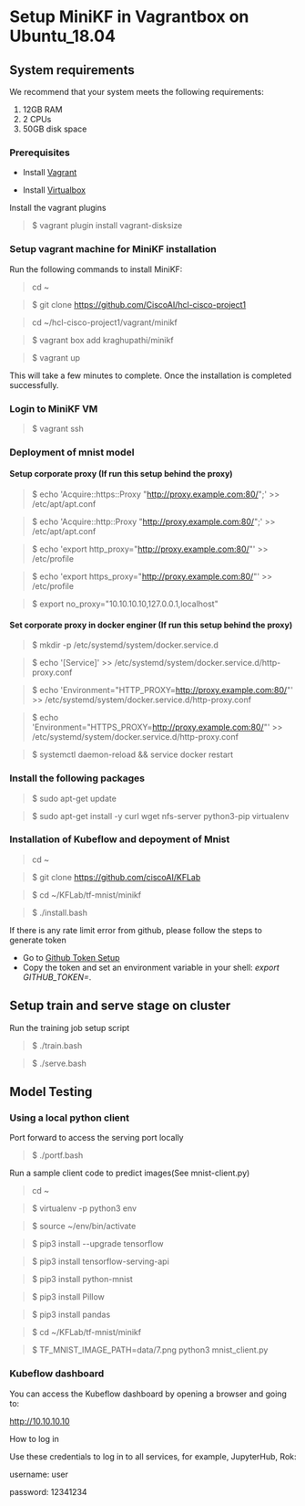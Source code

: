 # Setup MiniKF in Vagrantbox on Ubuntu_18.04

## System requirements

We recommend that your system meets the following requirements:

1. 12GB RAM
2. 2 CPUs
3. 50GB disk space

### Prerequisites

* Install [Vagrant](https://www.vagrantup.com/downloads.html)

* Install [Virtualbox](https://www.virtualbox.org/wiki/Downloads)

Install the vagrant plugins

> $ vagrant plugin install vagrant-disksize

### Setup vagrant machine for MiniKF installation

Run the following commands to install MiniKF:

> cd ~

> $ git clone https://github.com/CiscoAI/hcl-cisco-project1

> cd ~/hcl-cisco-project1/vagrant/minikf

> $ vagrant box add kraghupathi/minikf

> $ vagrant up

This will take a few minutes to complete. Once the installation is completed successfully.


### Login to MiniKF VM

> $ vagrant ssh

### Deployment of mnist model
#### Setup corporate proxy (If run this setup behind the proxy)

> $ echo 'Acquire::https::Proxy "http://proxy.example.com:80/";' >> /etc/apt/apt.conf

> $ echo 'Acquire::http::Proxy "http://proxy.example.com:80/";' >> /etc/apt/apt.conf

> $ echo 'export http_proxy="http://proxy.example.com:80/"' >> /etc/profile

> $ echo 'export https_proxy="http://proxy.example.com:80/"' >> /etc/profile

> $ export no_proxy="10.10.10.10,127.0.0.1,localhost" 

#### Set corporate proxy in docker enginer (If run this setup behind the proxy)

> $ mkdir -p /etc/systemd/system/docker.service.d

> $ echo '[Service]' >> /etc/systemd/system/docker.service.d/http-proxy.conf

> $ echo 'Environment="HTTP_PROXY=http://proxy.example.com:80/"' >> /etc/systemd/system/docker.service.d/http-proxy.conf

> $ echo 'Environment="HTTPS_PROXY=http://proxy.example.com:80/"' >> /etc/systemd/system/docker.service.d/http-proxy.conf

> $ systemctl daemon-reload && service docker restart

### Install the following packages

> $ sudo apt-get update

> $ sudo apt-get install -y curl wget nfs-server python3-pip virtualenv

### Installation of Kubeflow and depoyment of Mnist

> cd ~

> $ git clone https://github.com/ciscoAI/KFLab

> $ cd ~/KFLab/tf-mnist/minikf

> $ ./install.bash

If there is any rate limit error from github, please follow the steps to generate token 

- Go to [Github Token Setup](https://github.com/settings/tokens)
- Copy the token and set an environment variable in your shell: _export GITHUB_TOKEN=<token>_.
 
## Setup train and serve stage on cluster

Run the training job setup script

> $ ./train.bash

> $ ./serve.bash

## Model Testing
### Using a local python client
Port forward to access the serving port locally

> $ ./portf.bash

Run a sample client code to predict images(See mnist-client.py)

> cd ~

> $ virtualenv -p python3 env

> $ source ~/env/bin/activate

> $ pip3 install --upgrade tensorflow

> $ pip3 install tensorflow-serving-api

> $ pip3 install python-mnist

> $ pip3 install Pillow

> $ pip3 install pandas

> $ cd ~/KFLab/tf-mnist/minikf

> $ TF_MNIST_IMAGE_PATH=data/7.png python3 mnist_client.py


### Kubeflow dashboard

You can access the Kubeflow dashboard by opening a browser and going to:

http://10.10.10.10

How to log in

Use these credentials to log in to all services, for example, JupyterHub, Rok:

username: user

password: 12341234
